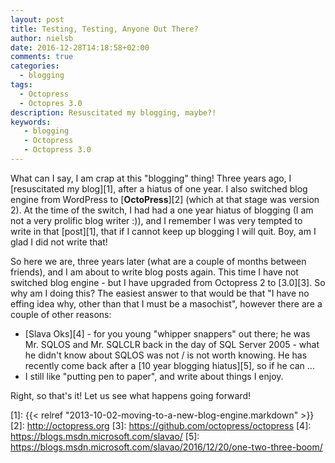 ```yaml
---
layout: post
title: Testing, Testing, Anyone Out There?
author: nielsb
date: 2016-12-28T14:18:58+02:00
comments: true
categories: 
  - blogging
tags:
  - Octopress
  - Octopres 3.0
description: Resuscitated my blogging, maybe?!
keywords: 
   - blogging
   - Octopress
   - Octopress 3.0
---
```


What can I say, I am crap at this "blogging" thing! Three years ago, I [resuscitated my blog][1], after a hiatus of one year. I also switched blog engine from WordPress to [**OctoPress**][2] (which at that stage was version 2). At the time of the switch, I had had a one year hiatus of blogging (I am not a very prolific blog writer :)), and I remember I was very tempted to write in that [post][1], that if I cannot keep up blogging I will quit. Boy, am I glad I did not write that!

<!--more-->

So here we are, three years later (what are a couple of months between friends), and I am about to write blog posts again. This time I have not switched blog engine - but I have upgraded from Octopress 2 to [3.0][3]. So why am I doing this? The easiest answer to that would be that "I have no effing idea why, other than that I must be a masochist", however there are a couple of other reasons:

- [Slava Oks][4] - for you young "whipper snappers" out there; he was Mr. SQLOS and Mr. SQLCLR back in the day of SQL Server 2005 - what he didn't know about SQLOS was not / is not worth knowing. He has recently come back after a [10 year blogging hiatus][5], so if he can ...
- I still like "putting pen to paper", and write about things I enjoy.

Right, so that's it! Let us see what happens going forward!

[1]: {{< relref "2013-10-02-moving-to-a-new-blog-engine.markdown" >}}
[2]: http://octopress.org
[3]: https://github.com/octopress/octopress
[4]: https://blogs.msdn.microsoft.com/slavao/
[5]: https://blogs.msdn.microsoft.com/slavao/2016/12/20/one-two-three-boom/
